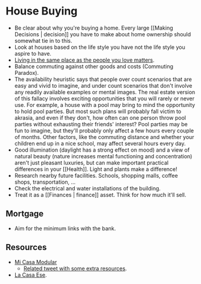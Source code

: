 # House Buying

- Be clear about why you're buying a home. Every large [[Making Decisions | decision]] you have to make about home ownership should somewhat tie in to this.
- Look at houses based on the life style you have not the life style you aspire to have.
- [Living in the same place as the people you love matters](https://waitbutwhy.com/2015/12/the-tail-end.html).
- Balance commuting against other goods and costs (Commuting Paradox).
- The availability heuristic says that people over count scenarios that are easy and vivid to imagine, and under count scenarios that don't involve any readily available examples or mental images. The real estate version of this fallacy involves exciting opportunities that you will rarely or never use. For example, a house with a pool may bring to mind the opportunity to hold pool parties. But most such plans will probably fall victim to akrasia, and even if they don't, how often can one person throw pool parties without exhausting their friends' interest? Pool parties may be fun to imagine, but they'll probably only affect a few hours every couple of months. Other factors, like the commuting distance and whether your children end up in a nice school, may affect several hours every day.
- Good illumination (daylight has a strong effect on mood) and a view of natural beauty (nature increases mental functioning and concentration) aren't just pleasant luxuries, but can make important practical differences in your [[Health]]. Light and plants make a difference!
- Research nearby future facilities. Schools, shopping malls, coffee shops, transportation, ...
- Check the electrical and water installations of the building. 
- Treat it as a [[Finances | finance]] asset. Think for how much it'll sell.

## Mortgage

- Aim for the minimum links with the bank.

## Resources

- [Mi Casa Modular](https://micasamodular.com/)
	- [Related tweet with some extra resources](https://twitter.com/dsaltaren/status/1346173582959927296).
- [La Casa Ese](https://lacasaese.com/).
